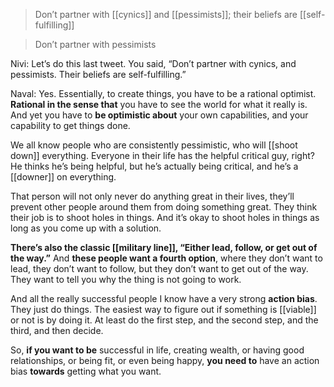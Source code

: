 > Don’t partner with [[cynics]] and [[pessimists]]; their beliefs are [[self-fulfilling]]

> Don’t partner with pessimists

Nivi: Let’s do this last tweet. You said, “Don’t partner with cynics, and pessimists. Their beliefs are self-fulfilling.”

Naval: Yes. Essentially, to create things, you have to be a rational optimist. __Rational in the sense that__ you have to see the world for what it really is. 
And yet you have to __be optimistic about__ your own capabilities, and your capability to get things done.

We all know people who are consistently pessimistic, who will [[shoot down]] everything. 
Everyone in their life has the helpful critical guy, right? 
He thinks he’s being helpful, but he’s actually being critical, and he’s a [[downer]] on everything.

That person will not only never do anything great in their lives, they’ll prevent other people around them from doing something great. 
They think their job is to shoot holes in things. 
And it’s okay to shoot holes in things as long as you come up with a solution.

__There’s also the classic [[military line]], “Either lead, follow, or get out of the way.”__ 
And __these people want a fourth option__, where they don’t want to lead, they don’t want to follow, but they don’t want to get out of the way. 
They want to tell you why the thing is not going to work.

And all the really successful people I know have a very strong __action bias__. 
They just do things. 
The easiest way to figure out if something is [[viable]] or not is by doing it. 
At least do the first step, and the second step, and the third, and then decide.

So, __if you want to be__ successful in life, creating wealth, or having good relationships, or being fit, or even being happy, 
__you need to__ have an action bias __towards__ getting what you want.
